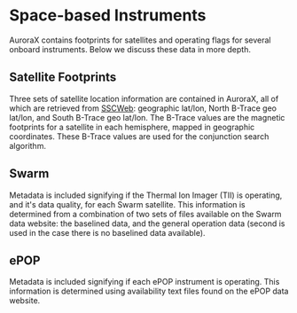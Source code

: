 # Space-based Instruments

AuroraX contains footprints for satellites and operating flags for several onboard instruments. Below we discuss these data in more depth.

## Satellite Footprints

Three sets of satellite location information are contained in AuroraX, all of which are retrieved from [SSCWeb](https://sscweb.gsfc.nasa.gov/): geographic lat/lon, North B-Trace geo lat/lon, and South B-Trace geo lat/lon. The B-Trace values are the magnetic footprints for a satellite in each hemisphere, mapped in geographic coordinates. These B-Trace values are used for the conjunction search algorithm.

## Swarm

Metadata is included signifying if the Thermal Ion Imager (TII) is operating, and it's data quality, for each Swarm satellite. This information is determined from a combination of two sets of files available on the Swarm data website: the baselined data, and the general operation data (second is used in the case there is no baselined data available).

## ePOP

Metadata is included signifying if each ePOP instrument is operating. This information is determined using availability text files found on the ePOP data website.
